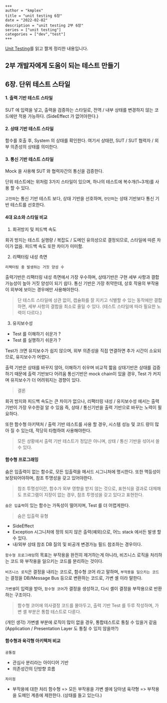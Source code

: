 ```
+++ 
author = "kmplex" 
title = "unit testing 6장" 
date = "2022-02-02" 
description = "unit testing 2부 6장"  
series = ["unit testing"] 
categories = ["dev","test"] 
+++
```

[Unit Testing](http://www.yes24.com/Product/Goods/104084175)를 읽고 짤게 정리한 내용입니다.

## 2부 개발자에게 도움이 되는 테스트 만들기 

## 6장. 단위 테스트 스타일 


#### 1. 출력 기반 테스트 스타일

SUT 에 입력을 넣고, 출력을 검증하는 스타일로, 전역 / 내부 상태를 변경하지 않는 코드에만 적용 가능하다.
(SideEffect 가 없어야한다.)

#### 2. 상태 기반 테스트 스타일

함수를 호출 후, System 의 상태를 확인한다.
여기서 상태란, SUT / SUT 협력자 / 외부 의존성의 상태를 의미한다.

#### 3. 통신 기반 테스트 스타일 

Mock 을 사용해 SUT 와 협력자간의 통신을 검증한다.

단위 테스트에는 위처럼 3가지 스타일이 있으며, 하나의 테스트에 복수개(1~3개)를 사용 할 수 있다.

`고전파`는 통신 기반 테스트 보다, 상태 기반을 선호하며, `런던파`는 상태 기반보다 통신 기반 테스트를 선호한다.


#### 4대 요소와 스타일 비교

1. 회귀방지 및 피드백 속도 

회귀 방지는 테스트 실행량 / 복잡도 / 도메인 유의성으로 결정되므로, 스타일에 따른 차이가 없음.
피드백 속도 또한 차이가 미미함.

2. 리팩터링 내성 측면 

`리팩터링 중 발생하는 거짓 양성 수`

출력기반은 리팩터링 내성 측면에서 가장 우수하며, 상태기반은 구현 세부 사항과 결합 가능성이 높아 거짓 양성이 되기 쉽다.
통신 기반은 가장 취약한데, 상호 작용의 부작용이 외부에 보이는 경우에만 사용해야한다.


> 단 테스트 스타일에 상관 없이, 캡슐화를 잘 지키고 식별할 수 있는 동작에만 결합하면, 세부 사항의 결합을 최소로 줄일 수 있다. 
> (테스트 스타일에 따라 필요한 노력이 다르다.)


3. 유지보수성

- Test 를 이해하기 쉬운가 ?
- Test 를 실행하기 쉬운가 ?

Test가 크면 유지보수가 쉽지 않으며, 외부 의존성을 직접 연결하면 추가 시간이 소요되므로, 유지보수가 어렵다.

출력 기반은 상태를 바꾸지 않아, 이해하기 쉬우며 비교적 짧음
상태기반은 상태를 검증하기 때문에 출력 기반보다 어려움
통신기반은 mock chain이 있을 경우, Test 가 커지며 유지보수가 더 어려워지는 경향이 있다.

> 결론 

회귀 방지와 피드백 속도는 큰 차이가 없으나, 리팩터링 내성 / 유지보수성 에서는 출력 기반이 가장 우수한걸 알 수 있음
즉, 상태 / 통신기반을 출력 기반으로 바꾸는 노력이 필요하다.


또한 함수형 아키텍처 / 출력 기반 테스트를 사용 할 경우, 
시스템 성능 및 코드 량이 많아 질 수 있는데, 적당히 타협하여 사용해야한다.

> 모든 상황에서 출력 기반 테스트가 정답은 아니며, 상태 / 통신 기반을 섞어서 쓸 수 있다.

#### 함수형 프로그래밍 

숨은 입출력이 없는 함수로, 모든 입출력을 메서드 시그니처에 명시한다.
또한 멱등성이 보장되어야하며, 참조 투명성을 갖고 있어야한다.

> 참조 투명성이란, 함수가 외부 영향을 받지 않는 것으로, 표현식을 결과로 대체해도 프로그램이 지장이 없는 경우, 참조 투명성을 갖고 있다고 표현한다.

`숨은 입출력`이 있는 함수는 가독성이 떨어지며, Test 를 더 어렵게한다. 

> 숨은 입출력 유형

- SideEffect
- Exception
시그니처에 정의 되지 않은 출력(예외)으로, 어느 stack 에서든 발생 할 수 있다.
- 내/외부 상태 참조
DB 질의 및 비공개 변경가능 필드 참조하는 경우이다.

`함수형 프로그래밍`의 목표는 부작용을 완전히 제거하는게 아니라, 비즈니스 로직을 처리하는 코드 와 부작용을 일으키는 코드를 분리하는 것이다.

`비즈니스 로직`은 결정을 내리는 코드로, 함수형 코어 라고 말하며,
`부작용을 일으키는 코드`는 결정을 DB/Message Bus 등으로 변환하는 코드로, 가변 셸 이라 말한다.

`가변셸`이 입력을 받아, `함수형 코어`가 결정을 생성하고, 다시 셸이 결정을 부작용으로 반환하는 구조이다.

> 함수형 코어에 의사결정 코드를 몰아두고, 출력 기반 Test 를 두루 작성하며, 가변 셸 부분은 통합 테스트로 다룬다.

(개인 생각) 가변셸 부분에 로직이 많이 없을 경우, 통합테스트로 퉁칠 수 있을거 같음 (Application / Presentation Layer 도 퉁칠 수 있지 않을까?)

#### 함수형과 육각형 아키텍처 비교 

`공통점`

- 관심사 분리라는 아이디어 기반
- 의존성간의 단방향 흐름

`차이점`

- 부작용에 대한 처리
함수형 => 모든 부작용을 가변 셸에 담아냄 
육갹형 => 부작용을 도메인 계층에 제한한다. (상태를 들고 있는다.)

